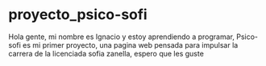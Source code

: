 # proyecto_psico-sofi
Hola gente, mi nombre es Ignacio y estoy aprendiendo a programar,
Psico-sofi es mi primer proyecto,
una pagina web pensada para impulsar la carrera de la licenciada sofia zanella,
espero que les guste
